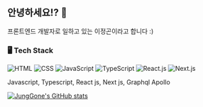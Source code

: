 ## 안녕하세요!? 👋

프론트엔드 개발자로 일하고 있는 이정곤이라고 합니다 :)


### 🖥  Tech Stack

![HTML](https://img.shields.io/badge/-HTML-brightgreen)
![CSS](https://img.shields.io/badge/-CSS-yellowgreen)
![JavaScript](https://img.shields.io/badge/-JavaScript-orange)
![TypeScript](https://img.shields.io/badge/-TypeScript-red)
![React.js](https://img.shields.io/badge/-React.js-lightgrey)
![Next.js](https://img.shields.io/badge/-Next.js-yellow)

Javascript, Typescript, React js, Next js, Graphql Apollo 



[![JungGone's GitHub stats](https://github-readme-stats.vercel.app/api?username=ovogmap&show_icons=true&theme=dark)](https://github.com/ovogmap/github-readme-stats)
<!--
**ovogmap/ovogmap** is a ✨ _special_ ✨ repository because its `README.md` (this file) appears on your GitHub profile.

Here are some ideas to get you started:

- 🔭 I’m currently working on ...
- 🌱 I’m currently learning ...
- 👯 I’m looking to collaborate on ...
- 🤔 I’m looking for help with ...
- 💬 Ask me about ...
- 📫 How to reach me: ...
- 😄 Pronouns: ...
- ⚡ Fun fact: ...
-->
